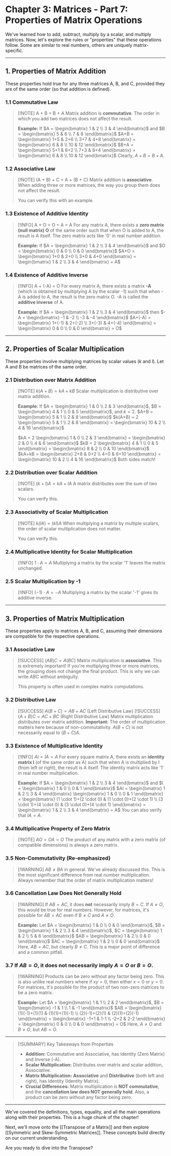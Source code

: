 # Chapter 3: Matrices - Part 7: Properties of Matrix Operations

We've learned how to add, subtract, multiply by a scalar, and multiply matrices. Now, let's explore the rules or "properties" that these operations follow. Some are similar to real numbers, others are uniquely matrix-specific.

---

## 1. Properties of Matrix Addition

These properties hold true for any three matrices A, B, and C, provided they are of the same order (so that addition is defined).

### 1.1 Commutative Law
> [!NOTE] A + B = B + A
> Matrix addition is **commutative**. The order in which you add two matrices does not affect the result.
>
> **Example:**
> If $A = \begin{bmatrix} 1 & 2 \\ 3 & 4 \end{bmatrix}$ and $B = \begin{bmatrix} 5 & 6 \\ 7 & 8 \end{bmatrix}$
> $A+B = \begin{bmatrix} 1+5 & 2+6 \\ 3+7 & 4+8 \end{bmatrix} = \begin{bmatrix} 6 & 8 \\ 10 & 12 \end{bmatrix}$
> $B+A = \begin{bmatrix} 5+1 & 6+2 \\ 7+3 & 8+4 \end{bmatrix} = \begin{bmatrix} 6 & 8 \\ 10 & 12 \end{bmatrix}$
> Clearly, $A+B = B+A$.

### 1.2 Associative Law
> [!NOTE] (A + B) + C = A + (B + C)
> Matrix addition is **associative**. When adding three or more matrices, the way you group them does not affect the result.
>
> You can verify this with an example.

### 1.3 Existence of Additive Identity
> [!INFO] A + O = O + A = A
> For any matrix A, there exists a **zero matrix (null matrix) O** of the same order such that when O is added to A, the result is A itself.
> The zero matrix acts like '0' in real number addition.
>
> **Example:**
> If $A = \begin{bmatrix} 1 & 2 \\ 3 & 4 \end{bmatrix}$ and $O = \begin{bmatrix} 0 & 0 \\ 0 & 0 \end{bmatrix}$
> $A+O = \begin{bmatrix} 1+0 & 2+0 \\ 3+0 & 4+0 \end{bmatrix} = \begin{bmatrix} 1 & 2 \\ 3 & 4 \end{bmatrix} = A$

### 1.4 Existence of Additive Inverse
> [!INFO] A + (-A) = O
> For every matrix A, there exists a matrix **-A** (which is obtained by multiplying A by the scalar -1) such that when -A is added to A, the result is the zero matrix O.
> -A is called the **additive inverse** of A.
>
> **Example:**
> If $A = \begin{bmatrix} 1 & 2 \\ 3 & 4 \end{bmatrix}$ then $-A = \begin{bmatrix} -1 & -2 \\ -3 & -4 \end{bmatrix}$
> $A+(-A) = \begin{bmatrix} 1+(-1) & 2+(-2) \\ 3+(-3) & 4+(-4) \end{bmatrix} = \begin{bmatrix} 0 & 0 \\ 0 & 0 \end{bmatrix} = O$

---

## 2. Properties of Scalar Multiplication

These properties involve multiplying matrices by scalar values ($k$ and $l$). Let A and B be matrices of the same order.

### 2.1 Distribution over Matrix Addition
> [!NOTE] $k(A + B) = kA + kB$
> Scalar multiplication is distributive over matrix addition.
>
> **Example:**
> If $A = \begin{bmatrix} 1 & 0 \\ 2 & 3 \end{bmatrix}$, $B = \begin{bmatrix} 4 & 1 \\ 0 & 5 \end{bmatrix}$, and $k=2$.
> $A+B = \begin{bmatrix} 5 & 1 \\ 2 & 8 \end{bmatrix}$
> $k(A+B) = 2 \begin{bmatrix} 5 & 1 \\ 2 & 8 \end{bmatrix} = \begin{bmatrix} 10 & 2 \\ 4 & 16 \end{bmatrix}$
>
> $kA = 2 \begin{bmatrix} 1 & 0 \\ 2 & 3 \end{bmatrix} = \begin{bmatrix} 2 & 0 \\ 4 & 6 \end{bmatrix}$
> $kB = 2 \begin{bmatrix} 4 & 1 \\ 0 & 5 \end{bmatrix} = \begin{bmatrix} 8 & 2 \\ 0 & 10 \end{bmatrix}$
> $kA+kB = \begin{bmatrix} 2+8 & 0+2 \\ 4+0 & 6+10 \end{bmatrix} = \begin{bmatrix} 10 & 2 \\ 4 & 16 \end{bmatrix}$
> Both sides match!

### 2.2 Distribution over Scalar Addition
> [!NOTE] $(k + l)A = kA + lA$
> A matrix distributes over the sum of two scalars.
>
> You can verify this.

### 2.3 Associativity of Scalar Multiplication
> [!NOTE] $k(lA) = (kl)A$
> When multiplying a matrix by multiple scalars, the order of scalar multiplication does not matter.
>
> You can verify this.

### 2.4 Multiplicative Identity for Scalar Multiplication
> [!INFO] $1 \cdot A = A$
> Multiplying a matrix by the scalar '1' leaves the matrix unchanged.

### 2.5 Scalar Multiplication by -1
> [!INFO] $(-1) \cdot A = -A$
> Multiplying a matrix by the scalar '-1' gives its additive inverse.

---

## 3. Properties of Matrix Multiplication

These properties apply to matrices A, B, and C, assuming their dimensions are compatible for the respective operations.

### 3.1 Associative Law
> [!SUCCESS] $(AB)C = A(BC)$
> Matrix multiplication is **associative**. This is extremely important! If you're multiplying three or more matrices, the grouping does not change the final product.
> This is why we can write $ABC$ without ambiguity.
>
> This property is often used in complex matrix computations.

### 3.2 Distributive Law
> [!SUCCESS] $A(B + C) = AB + AC$ (Left Distributive Law)
> [!SUCCESS] $(A + B)C = AC + BC$ (Right Distributive Law)
> Matrix multiplication distributes over matrix addition.
> **Important:** The order of multiplication matters here because of non-commutativity. $A(B+C)$ is not necessarily equal to $(B+C)A$.

### 3.3 Existence of Multiplicative Identity
> [!INFO] $AI = IA = A$
> For every square matrix A, there exists an **identity matrix I** (of the same order as A) such that when A is multiplied by I (from left or right), the result is A itself.
> The identity matrix acts like '1' in real number multiplication.
>
> **Example:**
> If $A = \begin{bmatrix} 1 & 2 \\ 3 & 4 \end{bmatrix}$ and $I = \begin{bmatrix} 1 & 0 \\ 0 & 1 \end{bmatrix}$
> $AI = \begin{bmatrix} 1 & 2 \\ 3 & 4 \end{bmatrix} \begin{bmatrix} 1 & 0 \\ 0 & 1 \end{bmatrix} = \begin{bmatrix} (1 \cdot 1)+(2 \cdot 0) & (1 \cdot 0)+(2 \cdot 1) \\ (3 \cdot 1)+(4 \cdot 0) & (3 \cdot 0)+(4 \cdot 1) \end{bmatrix} = \begin{bmatrix} 1 & 2 \\ 3 & 4 \end{bmatrix} = A$
> You can also verify that $IA = A$.

### 3.4 Multiplicative Property of Zero Matrix
> [!NOTE] $AO = OA = O$
> The product of any matrix with a zero matrix (of compatible dimensions) is always a zero matrix.

### 3.5 Non-Commutativity (Re-emphasized)
> [!WARNING] $AB \ne BA$ in general.
> We've already discussed this. This is the most significant difference from real number multiplication. Always remember that the order of matrix multiplication matters!

### 3.6 Cancellation Law Does Not Generally Hold
> [!WARNING] If $AB = AC$, it does **not** necessarily imply $B = C$.
> If $A \ne O$, this would be true for real numbers. However, for matrices, it's possible for $AB = AC$ even if $B \ne C$ and $A \ne O$.
>
> **Example:**
> Let $A = \begin{bmatrix} 1 & 0 \\ 0 & 0 \end{bmatrix}$, $B = \begin{bmatrix} 1 & 2 \\ 3 & 4 \end{bmatrix}$, $C = \begin{bmatrix} 1 & 2 \\ 5 & 6 \end{bmatrix}$
> $AB = \begin{bmatrix} 1 & 2 \\ 0 & 0 \end{bmatrix}$
> $AC = \begin{bmatrix} 1 & 2 \\ 0 & 0 \end{bmatrix}$
> Here, $AB = AC$, but clearly $B \ne C$. This is a major point of difference and a common pitfall.

### 3.7 If $AB = O$, it does not necessarily imply $A = O$ or $B = O$.
> [!WARNING] Products can be zero without any factor being zero.
> This is also unlike real numbers where if $xy=0$, then either $x=0$ or $y=0$. For matrices, it's possible for the product of two non-zero matrices to be a zero matrix.
>
> **Example:**
> Let $A = \begin{bmatrix} 1 & 1 \\ 2 & 2 \end{bmatrix}$, $B = \begin{bmatrix} -1 & 1 \\ 1 & -1 \end{bmatrix}$
> $AB = \begin{bmatrix} (1)(-1)+(1)(1) & (1)(1)+(1)(-1) \\ (2)(-1)+(2)(1) & (2)(1)+(2)(-1) \end{bmatrix} = \begin{bmatrix} -1+1 & 1-1 \\ -2+2 & 2-2 \end{bmatrix} = \begin{bmatrix} 0 & 0 \\ 0 & 0 \end{bmatrix} = O$
> Here, $A \ne O$ and $B \ne O$, but $AB = O$.

---

> [!SUMMARY] Key Takeaways from Properties
> *   **Addition:** Commutative and Associative, has Identity (Zero Matrix) and Inverse (-A).
> *   **Scalar Multiplication:** Distributes over matrix and scalar addition, Associative.
> *   **Matrix Multiplication:** **Associative** and **Distributive** (both left and right), has Identity (Identity Matrix).
> *   **Crucial Differences:** Matrix multiplication is **NOT commutative**, and the **cancellation law does NOT generally hold**. Also, a product can be zero without any factor being zero.

---

We've covered the definitions, types, equality, and all the main operations along with their properties. This is a huge chunk of the chapter!

Next, we'll move onto the [[Transpose of a Matrix]] and then explore [[Symmetric and Skew-Symmetric Matrices]]. These concepts build directly on our current understanding.

Are you ready to dive into the Transpose?